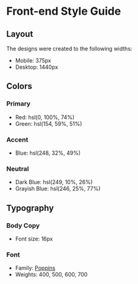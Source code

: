 # Front-end Style Guide

## Layout

The designs were created to the following widths:

-   Mobile: 375px
-   Desktop: 1440px

## Colors

### Primary

-   Red: hsl(0, 100%, 74%)
-   Green: hsl(154, 59%, 51%)

### Accent

-   Blue: hsl(248, 32%, 49%)

### Neutral

-   Dark Blue: hsl(249, 10%, 26%)
-   Grayish Blue: hsl(246, 25%, 77%)

## Typography

### Body Copy

-   Font size: 16px

### Font

-   Family: [Poppins](https://fonts.google.com/specimen/Poppins)
-   Weights: 400, 500, 600, 700

